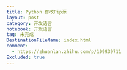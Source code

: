 ```yaml
---
title: Python 修改Pip源
layout: post
category: 开发语言
notebook: 开发语言
tag: 未完成
DestinationFileName: index.html
comment:
  - https://zhuanlan.zhihu.com/p/109939711
Excluded: true
---
```

